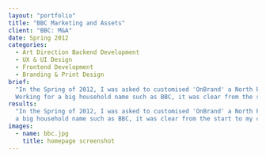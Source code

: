 ```yaml
---
layout: "portfolio"
title: "BBC Marketing and Assets"
client: "BBC: M&A"
date: Spring 2012
categories:
  - Art Direction Backend Development
  - UX & UI Design
  - Frontend Development
  - Branding & Print Design
brief:
  "In the Spring of 2012, I was asked to customised 'OnBrand' a North Plains asset management tool for BBC Marketing and Assets. 
  Working for a big household name such as BBC, it was clear from the start to my collegue and I, that we needed to deliver something worthy."
results:
  "In the Spring of 2012, I was asked to customised 'OnBrand' a North Plains asset management tool for BBC Marketing and Assets. Working for 
  a big household name such as BBC, it was clear from the start to my collegue and I, that we needed to deliver something worthy."
images:
  - name: bbc.jpg
    title: homepage screenshot
---
```

